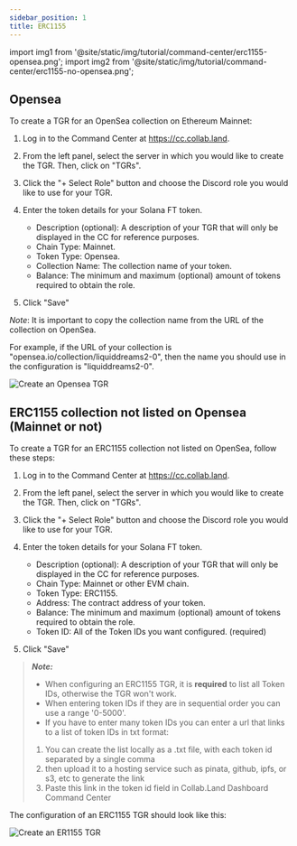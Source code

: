 ```yaml
---
sidebar_position: 1
title: ERC1155
---
```


import img1 from '@site/static/img/tutorial/command-center/erc1155-opensea.png';
import img2 from '@site/static/img/tutorial/command-center/erc1155-no-opensea.png';

## Opensea

To create a TGR for an OpenSea collection on Ethereum Mainnet:

1. Log in to the Command Center at https://cc.collab.land.
2. From the left panel, select the server in which you would like to create the TGR. Then, click on "TGRs".

3. Click the "+ Select Role" button and choose the Discord role you would like to use for your TGR. 
4. Enter the token details for your Solana FT token.
   - Description (optional): A description of your TGR that will only be displayed in the CC for reference purposes.
   - Chain Type: Mainnet.
   - Token Type: Opensea.
   - Collection Name: The collection name of your token.
   - Balance: The minimum and maximum (optional) amount of tokens required to obtain the role.
5. Click "Save"

*Note*: It is important to copy the collection name from the URL of the collection on OpenSea.

For example, if the URL of your collection is "opensea.io/collection/liquiddreams2-0", then the name you should use in the configuration is "liquiddreams2-0".

<div class="text--center">
   <img  src={img1} alt="Create an Opensea TGR" />
</div>

## ERC1155 collection not listed on Opensea (Mainnet or not)

To create a TGR for an ERC1155 collection not listed on OpenSea, follow these steps:

1. Log in to the Command Center at https://cc.collab.land.
2. From the left panel, select the server in which you would like to create the TGR. Then, click on "TGRs".

3. Click the "+ Select Role" button and choose the Discord role you would like to use for your TGR. 
4. Enter the token details for your Solana FT token.
   - Description (optional): A description of your TGR that will only be displayed in the CC for reference purposes.
   - Chain Type: Mainnet or other EVM chain.
   - Token Type: ERC1155.
   - Address: The contract address of your token.
   - Balance: The minimum and maximum (optional) amount of tokens required to obtain the role.
   - Token ID: All of the Token IDs you want configured. (required)
5. Click "Save"

>***Note:***
> - When configuring an ERC1155 TGR, it is **required** to list all Token IDs, otherwise the TGR won't work.
> - When entering token IDs if they are in sequential order you can use a range '0-5000'.
> - If you have to enter many token IDs you can enter a url that links to a list of token IDs in txt format:
>  1. ​You can create the list locally as a .txt file, with each token id separated by a single comma
>  2. ​then upload it to a hosting service such as pinata, github, ipfs, or s3, etc to generate the link
>  3. Paste this link in the token id field in Collab.Land Dashboard Command Center

The configuration of an ERC1155 TGR should look like this:

<div class="text--center">
    <img  src={img2} alt="Create an ER1155 TGR" />
</div>
